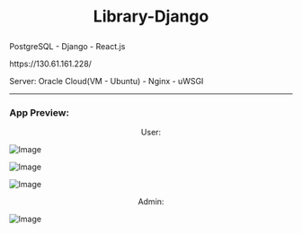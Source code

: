 # <p align="center"> Library-Django </p>
<p> PostgreSQL - Django - React.js </p>
<p> https://130.61.161.228/ </p>
<p> Server: Oracle Cloud(VM - Ubuntu) - Nginx - uWSGI </p>

---

### App Preview:

<p align="center"> User: </p>

![Image](https://s8.gifyu.com/images/Rejestracja.gif)

![Image](https://s8.gifyu.com/images/drugie_okienko.gif)

![Image](https://s8.gifyu.com/images/trzecie_okienko.gif)

<p align="center"> Admin: </p>

![Image](https://s8.gifyu.com/images/admin43845770e6590313.gif)
